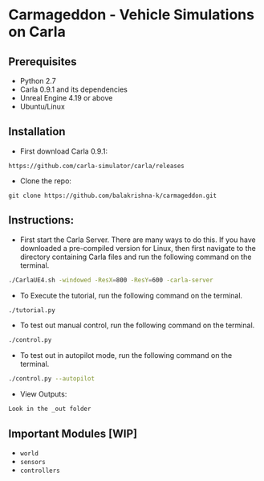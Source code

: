 # Carmageddon - Vehicle Simulations on Carla

## Prerequisites
- Python 2.7
- Carla 0.9.1 and its dependencies
- Unreal Engine 4.19 or above 
- Ubuntu/Linux

## Installation
* First download Carla 0.9.1:
``` 
https://github.com/carla-simulator/carla/releases
```

* Clone the repo:
``` 
git clone https://github.com/balakrishna-k/carmageddon.git
```

## Instructions:
- First start the Carla Server. There are many ways to do this. If you have downloaded a pre-compiled version for Linux, then first navigate to the directory containing Carla files and run the following command on the terminal. 
```bash
./CarlaUE4.sh -windowed -ResX=800 -ResY=600 -carla-server 
```

- To Execute the tutorial, run the following command on the terminal.
```bash
./tutorial.py 
```
- To test out manual control, run the following command on the terminal.
```bash
./control.py 
```

- To test out in autopilot mode, run the following command on the terminal.
```bash
./control.py --autopilot
```

* View Outputs:
```
Look in the _out folder
```

## Important Modules [WIP]
* `world`
* `sensors`
* `controllers`
